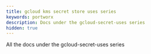 ```yaml
---
title: gcloud kms secret store uses series
keywords: portworx
description: Docs under the gcloud-secret-uses series
hidden: true
---
```


All the docs under the gcloud-secret-uses series
